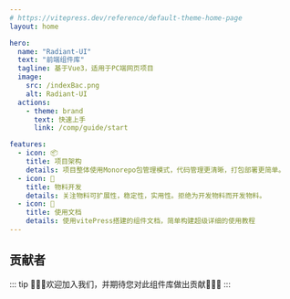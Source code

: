 ```yaml
---
# https://vitepress.dev/reference/default-theme-home-page
layout: home

hero:
  name: "Radiant-UI"
  text: "前端组件库"
  tagline: 基于Vue3，适用于PC端网页项目
  image:
    src: /indexBac.png
    alt: Radiant-UI
  actions:
    - theme: brand
      text: 快速上手
      link: /comp/guide/start

features:
  - icon: 📦️
    title: 项目架构
    details: 项目整体使用Monorepo包管理模式，代码管理更清晰，打包部署更简单。
  - icon: 🔨
    title: 物料开发
    details: 关注物料可扩展性，稳定性，实用性。拒绝为开发物料而开发物料。
  - icon: 📝
    title: 使用文档
    details: 使用vitePress搭建的组件文档，简单构建超级详细的使用教程
---
```


<script setup>
import { VPTeamMembers } from 'vitepress/theme'
import AvatorBoy1 from '/avator_boy1.png'
import AvatorGirl1 from '/avator_girl1.png'
import AvatorBoy2 from '/avator_boy2.png'
const members = [
  {
    avatar: AvatorBoy1,
    name: 'RyanYan',
    title: 'Creator',
    links: [
      { icon: 'github', link: 'https://github.com/OVYVO' }
    ]
  },
  {
    avatar: AvatorGirl1,
    name: '...',
    title: 'Developer',
    links: [
      { icon: 'github', link: '' }
    ]
  },
  {
    avatar: AvatorBoy2,
    name: '...',
    title: 'Developer',
    links: [
      { icon: 'github', link: '' }
    ]
  }
]
</script>

## 贡献者

::: tip
🎉🎉🎉欢迎加入我们，并期待您对此组件库做出贡献🎉🎉🎉
:::

<VPTeamMembers size="small" :members="members" />
